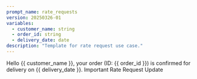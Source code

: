 ```yaml
---
prompt_name: rate_requests
version: 20250326-01
variables:
  - customer_name: string
  - order_id: string
  - delivery_date: date
description: "Template for rate request use case."
---
```


Hello {{ customer_name }}, your order (ID: {{ order_id }}) is confirmed for delivery on {{ delivery_date }}. Important Rate Request Update
